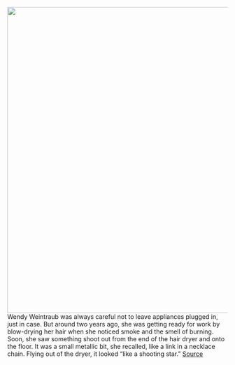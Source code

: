 <img src='https://cdn.vox-cdn.com/thumbor/6lTJ2kp-jQFZllTVmlKoeY07ONw=/0x0:2040x1360/1200x675/filters:focal(857x517:1183x843)/cdn.vox-cdn.com/uploads/chorus_image/image/66203582/acastro_200124_3882_Amazon_liability_0001.0.jpg' width='700px' /><br/>
Wendy Weintraub was always careful not to leave appliances plugged in, just in case. But around two years ago, she was getting ready for work by blow-drying her hair when she noticed smoke and the smell of burning. Soon, she saw something shoot out from the end of the hair dryer and onto the floor. It was a small metallic bit, she recalled, like a link in a necklace chain. Flying out of the dryer, it looked “like a shooting star.”
<a href='https://www.theverge.com/2020/1/28/21080720/amazon-product-liability-lawsuits-marketplace-damage-third-party'> Source <a/>